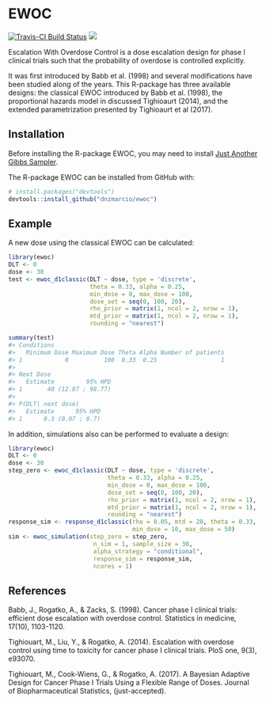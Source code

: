
<!-- README.md is generated from README.Rmd. Please edit that file -->
EWOC
====

[![Travis-CI Build Status](https://travis-ci.org/dnzmarcio/ewoc.svg?branch=master)](https://travis-ci.org/dnzmarcio/ewoc) [![](http://cranlogs.r-pkg.org/badges/grand-total/ewoc)](http://cran.rstudio.com/web/packages/ewoc/index.html)

Escalation With Overdose Control is a dose escalation design for phase I clinical trials such that the probability of overdose is controlled explicitly.

It was first introduced by Babb et al. (1998) and several modifications have been studied along of the years. This R-package has three available designs: the classical EWOC introduced by Babb et al. (1998), the proportional hazards model in discussed Tighioaurt (2014), and the extended parametrization presented by Tighioaurt et al (2017).

Installation
------------

Before installing the R-package EWOC, you may need to install [Just Another Gibbs Sampler](http://mcmc-jags.sourceforge.net/).

The R-package EWOC can be installed from GitHub with:

``` r
# install.packages("devtools")
devtools::install_github("dnzmarcio/ewoc")
```

Example
-------

A new dose using the classical EWOC can be calculated:

``` r
library(ewoc)
DLT <- 0
dose <- 30
test <- ewoc_d1classic(DLT ~ dose, type = 'discrete',
                       theta = 0.33, alpha = 0.25,
                       min_dose = 0, max_dose = 100,
                       dose_set = seq(0, 100, 20),
                       rho_prior = matrix(1, ncol = 2, nrow = 1),
                       mtd_prior = matrix(1, ncol = 2, nrow = 1),
                       rounding = "nearest")
```

``` r
summary(test)
#> Conditions
#>   Minimum Dose Maximum Dose Theta Alpha Number of patients
#> 1            0          100  0.33  0.25                  1
#> 
#> Next Dose
#>   Estimate         95% HPD
#> 1       40 (12.87 ; 98.77)
#> 
#> P(DLT| next dose)
#>   Estimate      95% HPD
#> 1      0.3 (0.07 ; 0.7)
```

In addition, simulations also can be performed to evaluate a design:

``` r
library(ewoc)
DLT <- 0
dose <- 30
step_zero <- ewoc_d1classic(DLT ~ dose, type = 'discrete',
                            theta = 0.33, alpha = 0.25,
                            min_dose = 0, max_dose = 100,
                            dose_set = seq(0, 100, 20),
                            rho_prior = matrix(1, ncol = 2, nrow = 1),
                            mtd_prior = matrix(1, ncol = 2, nrow = 1),
                            rounding = "nearest")
response_sim <- response_d1classic(rho = 0.05, mtd = 20, theta = 0.33,
                                   min_dose = 10, max_dose = 50)
sim <- ewoc_simulation(step_zero = step_zero,
                        n_sim = 1, sample_size = 30,
                        alpha_strategy = "conditional",
                        response_sim = response_sim,
                        ncores = 1)
```

References
----------

Babb, J., Rogatko, A., & Zacks, S. (1998). Cancer phase I clinical trials: efficient dose escalation with overdose control. Statistics in medicine, 17(10), 1103-1120.

Tighiouart, M., Liu, Y., & Rogatko, A. (2014). Escalation with overdose control using time to toxicity for cancer phase I clinical trials. PloS one, 9(3), e93070.

Tighiouart, M., Cook-Wiens, G., & Rogatko, A. (2017). A Bayesian Adaptive Design for Cancer Phase I Trials Using a Flexible Range of Doses. Journal of Biopharmaceutical Statistics, (just-accepted).

